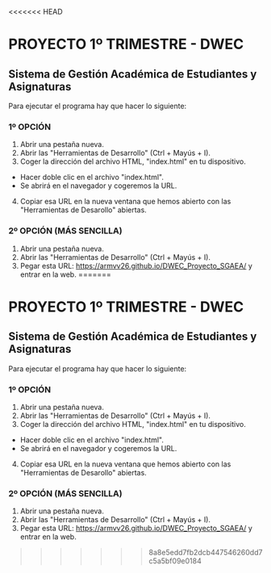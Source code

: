 <<<<<<< HEAD
# PROYECTO 1º TRIMESTRE - DWEC
## Sistema de Gestión Académica de Estudiantes y Asignaturas
Para ejecutar el programa hay que hacer lo siguiente:
### 1º OPCIÓN
1.  Abrir una pestaña nueva.
2.  Abrir las "Herramientas de Desarrollo" (Ctrl + Mayús + I).
3.  Coger la dirección del archivo HTML, "index.html" en tu dispositivo.
-  Hacer doble clic en el archivo "index.html".
-  Se abrirá en el navegador y cogeremos la URL.
4.  Copiar esa URL en la nueva ventana que hemos abierto con las "Herramientas de Desarollo" abiertas.

### 2º OPCIÓN (MÁS SENCILLA)
1. Abrir una pestaña nueva.
2. Abrir las "Herramientas de Desarrollo" (Ctrl + Mayús + I).
3. Pegar esta URL: https://armvv26.github.io/DWEC_Proyecto_SGAEA/ y entrar en la web.
=======
# PROYECTO 1º TRIMESTRE - DWEC
## Sistema de Gestión Académica de Estudiantes y Asignaturas
Para ejecutar el programa hay que hacer lo siguiente:
### 1º OPCIÓN
1.  Abrir una pestaña nueva.
2.  Abrir las "Herramientas de Desarrollo" (Ctrl + Mayús + I).
3.  Coger la dirección del archivo HTML, "index.html" en tu dispositivo.
-  Hacer doble clic en el archivo "index.html".
-  Se abrirá en el navegador y cogeremos la URL.
4.  Copiar esa URL en la nueva ventana que hemos abierto con las "Herramientas de Desarollo" abiertas.

### 2º OPCIÓN (MÁS SENCILLA)
1. Abrir una pestaña nueva.
2. Abrir las "Herramientas de Desarrollo" (Ctrl + Mayús + I).
3. Pegar esta URL: https://armvv26.github.io/DWEC_Proyecto_SGAEA/ y entrar en la web.
>>>>>>> 8a8e5edd7fb2dcb447546260dd7c5a5bf09e0184
